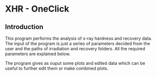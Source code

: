 # XHR - OneClick

## Introduction
This program performs the analysis of x-ray hardness and recovery data. The input of the program is just a series of parameters decided from the user and the paths of irradiation and recovery folders. All the required parameters are explained below. 

The program gives as ouput some plots and edited data which can be useful to further edit them or make combined plots.
 
